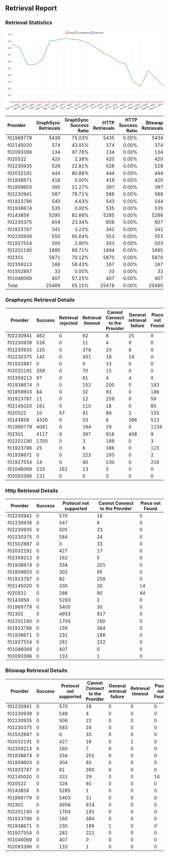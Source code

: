 ## Retrieval Report
### Retrieval Statistics
<img src="https://raw.githubusercontent.com/data-preservation-programs/filplus-checker-assets/main/filecoin-project/filecoin-plus-large-datasets/issues/1248/1693454601494.png"/>

| Provider  | GraphSync Retrievals | GraphSync Success Ratio | HTTP Retrievals | HTTP Success Ratio | Bitswap Retrievals | Bitswap Success Ratio |
| :-------- | -------------------: | ----------------------: | --------------: | -----------------: | -----------------: | --------------------: |
| f01969779 |                 5439 |                  75.03% |            5435 |              0.00% |               5434 |                 0.00% |
| f02145020 |                  374 |                  43.05% |             374 |              0.00% |                374 |                 0.00% |
| f02093396 |                  134 |                  97.76% |             134 |              0.00% |                134 |                 0.00% |
| f020522   |                  420 |                   2.38% |             420 |              0.00% |                420 |                 0.00% |
| f02230935 |                  526 |                  22.81% |             528 |              0.00% |                528 |                 0.00% |
| f02032191 |                  444 |                  80.86% |             444 |              0.00% |                444 |                 0.00% |
| f01938671 |                  418 |                   0.00% |             419 |              0.00% |                420 |                 0.00% |
| f01859603 |                  395 |                  21.27% |             397 |              0.00% |                397 |                 0.00% |
| f02230941 |                  587 |                  78.71% |             588 |              0.00% |                588 |                 0.00% |
| f01923786 |                  540 |                   4.63% |             543 |              0.00% |                544 |                 0.00% |
| f01938674 |                  535 |                   0.00% |             535 |              0.00% |                535 |                 0.00% |
| f0143858  |                 5290 |                  81.66% |            5285 |              0.00% |               5286 |                 0.00% |
| f02230375 |                  604 |                  23.34% |             608 |              0.00% |                607 |                 0.00% |
| f01923787 |                  341 |                   3.23% |             341 |              0.00% |                341 |                 0.00% |
| f02230939 |                  550 |                  95.64% |             553 |              0.00% |                553 |                 0.00% |
| f01927554 |                  500 |                   2.80% |             503 |              0.00% |                503 |                 0.00% |
| f02201190 |                 1895 |                  89.71% |            1894 |              0.00% |               1895 |                 0.00% |
| f02301    |                 5871 |                  70.12% |            5870 |              0.00% |               5870 |                 0.00% |
| f02359213 |                  166 |                  58.43% |             167 |              0.00% |                167 |                 0.00% |
| f01502887 |                   33 |                   0.00% |              33 |              0.00% |                 33 |                 0.00% |
| f01046069 |                  407 |                  57.25% |             407 |              0.00% |                407 |                 0.00% |
| Total     |                25469 |                  65.15% |           25478 |              0.00% |              25480 |                 0.00% |

### Graphsync Retrieval Details
| Provider  | Success | Retrieval rejected | Retrieval timeout | Cannot Connect to the Provider | General retrieval failure | Piece not Found | Unconfirmed block transfer |
| --------- | ------- | ------------------ | ----------------- | ------------------------------ | ------------------------- | --------------- | -------------------------- |
| f02230941 | 462     | 0                  | 92                | 8                              | 25                        | 0               | 0                          |
| f02230939 | 526     | 0                  | 11                | 4                              | 9                         | 0               | 0                          |
| f02230935 | 120     | 0                  | 378               | 20                             | 8                         | 0               | 0                          |
| f02230375 | 141     | 0                  | 431               | 18                             | 14                        | 0               | 0                          |
| f01502887 | 0       | 0                  | 0                 | 33                             | 0                         | 0               | 0                          |
| f02032191 | 359     | 0                  | 70                | 15                             | 0                         | 0               | 0                          |
| f02359213 | 97      | 0                  | 61                | 4                              | 4                         | 0               | 0                          |
| f01938674 | 0       | 0                  | 152               | 200                            | 0                         | 183             | 0                          |
| f01859603 | 84      | 0                  | 32                | 93                             | 0                         | 186             | 0                          |
| f01923787 | 11      | 0                  | 12                | 259                            | 0                         | 59              | 0                          |
| f02145020 | 161     | 0                  | 110               | 18                             | 0                         | 85              | 0                          |
| f020522   | 10      | 57                 | 91                | 89                             | 2                         | 155             | 16                         |
| f0143858  | 4320    | 0                  | 53                | 6                              | 396                       | 513             | 2                          |
| f01969779 | 4081    | 0                  | 194               | 29                             | 0                         | 1134            | 1                          |
| f02301    | 4117    | 0                  | 397               | 918                            | 408                       | 9               | 22                         |
| f02201190 | 1700    | 0                  | 3                 | 189                            | 0                         | 3               | 0                          |
| f01923786 | 25      | 0                  | 6                 | 386                            | 0                         | 123             | 0                          |
| f01938671 | 0       | 0                  | 223               | 193                            | 0                         | 2               | 0                          |
| f01927554 | 14      | 0                  | 40                | 230                            | 0                         | 216             | 0                          |
| f01046069 | 233     | 161                | 13                | 0                              | 0                         | 0               | 0                          |
| f02093396 | 131     | 0                  | 0                 | 3                              | 0                         | 0               | 0                          |

### Http Retrieval Details
| Provider  | Success | Protocol not supported | Cannot Connect to the Provider | Piece not Found |
| --------- | ------- | ---------------------- | ------------------------------ | --------------- |
| f02230941 | 0       | 570                    | 18                             | 0               |
| f02230939 | 0       | 547                    | 6                              | 0               |
| f02230935 | 0       | 505                    | 23                             | 0               |
| f02230375 | 0       | 584                    | 24                             | 0               |
| f01502887 | 0       | 0                      | 33                             | 0               |
| f02032191 | 0       | 427                    | 17                             | 0               |
| f02359213 | 0       | 162                    | 5                              | 0               |
| f01938674 | 0       | 334                    | 201                            | 0               |
| f01859603 | 0       | 302                    | 95                             | 0               |
| f01923787 | 0       | 82                     | 259                            | 0               |
| f02145020 | 0       | 330                    | 30                             | 14              |
| f020522   | 0       | 286                    | 90                             | 44              |
| f0143858  | 0       | 5283                   | 2                              | 0               |
| f01969779 | 0       | 5405                   | 30                             | 0               |
| f02301    | 0       | 4953                   | 917                            | 0               |
| f02201190 | 0       | 1704                   | 190                            | 0               |
| f01923786 | 0       | 159                    | 384                            | 0               |
| f01938671 | 0       | 231                    | 188                            | 0               |
| f01927554 | 0       | 281                    | 222                            | 0               |
| f01046069 | 0       | 407                    | 0                              | 0               |
| f02093396 | 0       | 133                    | 1                              | 0               |

### Bitswap Retrieval Details
| Provider  | Success | Protocol not supported | Cannot Connect to the Provider | General retrieval failure | Retrieval timeout | Piece not Found |
| --------- | ------- | ---------------------- | ------------------------------ | ------------------------- | ----------------- | --------------- |
| f02230941 | 0       | 570                    | 18                             | 0                         | 0                 | 0               |
| f02230939 | 0       | 549                    | 4                              | 0                         | 0                 | 0               |
| f02230935 | 0       | 506                    | 22                             | 0                         | 0                 | 0               |
| f02230375 | 0       | 583                    | 24                             | 0                         | 0                 | 0               |
| f01502887 | 0       | 0                      | 33                             | 0                         | 0                 | 0               |
| f02032191 | 0       | 427                    | 16                             | 0                         | 1                 | 0               |
| f02359213 | 0       | 160                    | 7                              | 0                         | 0                 | 0               |
| f01938674 | 0       | 334                    | 201                            | 0                         | 0                 | 0               |
| f01859603 | 0       | 304                    | 93                             | 0                         | 0                 | 0               |
| f01923787 | 0       | 81                     | 260                            | 0                         | 0                 | 0               |
| f02145020 | 0       | 331                    | 29                             | 0                         | 0                 | 14              |
| f020522   | 0       | 328                    | 92                             | 0                         | 0                 | 0               |
| f0143858  | 0       | 5285                   | 1                              | 0                         | 0                 | 0               |
| f01969779 | 0       | 5403                   | 31                             | 0                         | 0                 | 0               |
| f02301    | 0       | 4956                   | 914                            | 0                         | 0                 | 0               |
| f02201190 | 0       | 1704                   | 191                            | 0                         | 0                 | 0               |
| f01923786 | 0       | 160                    | 384                            | 0                         | 0                 | 0               |
| f01938671 | 0       | 230                    | 189                            | 1                         | 0                 | 0               |
| f01927554 | 0       | 282                    | 221                            | 0                         | 0                 | 0               |
| f01046069 | 0       | 407                    | 0                              | 0                         | 0                 | 0               |
| f02093396 | 0       | 133                    | 1                              | 0                         | 0                 | 0               |

